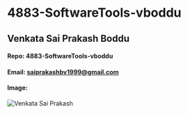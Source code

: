 # 4883-SoftwareTools-vboddu
## Venkata Sai Prakash Boddu
#### Repo: 4883-SoftwareTools-vboddu
#### Email: saiprakashbv1999@gmail.com
#### Image:
![Venkata Sai Prakash](https://photos.google.com/photo/AF1QipMBB5dAG5f0sXsQWiF3sYf3a1KsfFWH-8iTHCAk)
